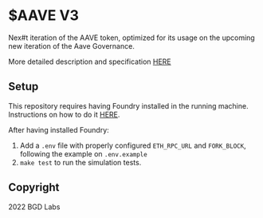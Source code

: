 # $AAVE V3

Nex#t iteration of the AAVE token, optimized for its usage on the upcoming new iteration of the Aave Governance.

More detailed description and specification [HERE](./properties.md)

## Setup

This repository requires having Foundry installed in the running machine. Instructions on how to do it [HERE](https://github.com/foundry-rs/foundry#installation).

After having installed Foundry:
1. Add a `.env` file with properly configured `ETH_RPC_URL` and `FORK_BLOCK`, following the example on `.env.example` 
2. `make test` to run the simulation tests.

## Copyright
2022 BGD Labs
